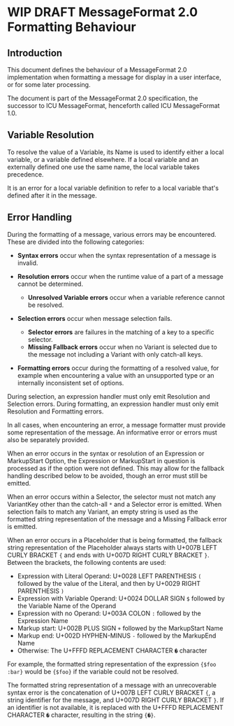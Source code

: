 # WIP DRAFT MessageFormat 2.0 Formatting Behaviour

## Introduction

This document defines the behaviour of a MessageFormat 2.0 implementation
when formatting a message for display in a user interface, or for some later processing.

The document is part of the MessageFormat 2.0 specification,
the successor to ICU MessageFormat, henceforth called ICU MessageFormat 1.0.

## Variable Resolution

To resolve the value of a Variable,
its Name is used to identify either a local variable,
or a variable defined elsewhere.
If a local variable and an externally defined one use the same name,
the local variable takes precedence.

It is an error for a local variable definition to
refer to a local variable that's defined after it in the message.

## Error Handling

During the formatting of a message,
various errors may be encountered.
These are divided into the following categories:

- **Syntax errors** occur when the syntax representation of a message is invalid.
- **Resolution errors** occur when the runtime value of a part of a message
  cannot be determined.

  - **Unresolved Variable errors** occur when a variable reference cannot be resolved.

- **Selection errors** occur when message selection fails.

  - **Selector errors** are failures in the matching of a key to a specific selector.
  - **Missing Fallback errors** occur when no Variant is selected
    due to the message not including a Variant with only catch-all keys.

- **Formatting errors** occur during the formatting of a resolved value,
  for example when encountering a value with an unsupported type
  or an internally inconsistent set of options.

During selection, an expression handler must only emit Resolution and Selection errors.
During formatting, an expression handler must only emit Resolution and Formatting errors.

In all cases, when encountering an error,
a message formatter must provide some representation of the message.
An informative error or errors must also be separately provided.

When an error occurs in the syntax or resolution of an Expression or MarkupStart Option,
the Expression or MarkupStart in question is processed as if the option were not defined.
This may allow for the fallback handling described below to be avoided,
though an error must still be emitted.

When an error occurs within a Selector,
the selector must not match any VariantKey other than the catch-all `*`
and a Selector error is emitted.
When selection fails to match any Variant,
an empty string is used as the formatted string representation of the message
and a Missing Fallback error is emitted.

When an error occurs in a Placeholder that is being formatted,
the fallback string representation of the Placeholder
always starts with U+007B LEFT CURLY BRACKET `{`
and ends with U+007D RIGHT CURLY BRACKET `}`.
Between the brackets, the following contents are used:

- Expression with Literal Operand: U+0028 LEFT PARENTHESIS `(`
  followed by the value of the Literal,
  and then by U+0029 RIGHT PARENTHESIS `)`
- Expression with Variable Operand: U+0024 DOLLAR SIGN `$`
  followed by the Variable Name of the Operand
- Expression with no Operand: U+003A COLON `:` followed by the Expression Name
- Markup start: U+002B PLUS SIGN `+` followed by the MarkupStart Name
- Markup end: U+002D HYPHEN-MINUS `-` followed by the MarkupEnd Name
- Otherwise: The U+FFFD REPLACEMENT CHARACTER `�` character

For example, the formatted string representation of the expression `{$foo :bar}`
would be `{$foo}` if the variable could not be resolved.

The formatted string representation of a message with an unrecoverable syntax error
is the concatenation of U+007B LEFT CURLY BRACKET `{`,
a string identifier for the message,
and U+007D RIGHT CURLY BRACKET `}`.
If an identifier is not available,
it is replaced with the U+FFFD REPLACEMENT CHARACTER `�` character,
resulting in the string `{�}`.
